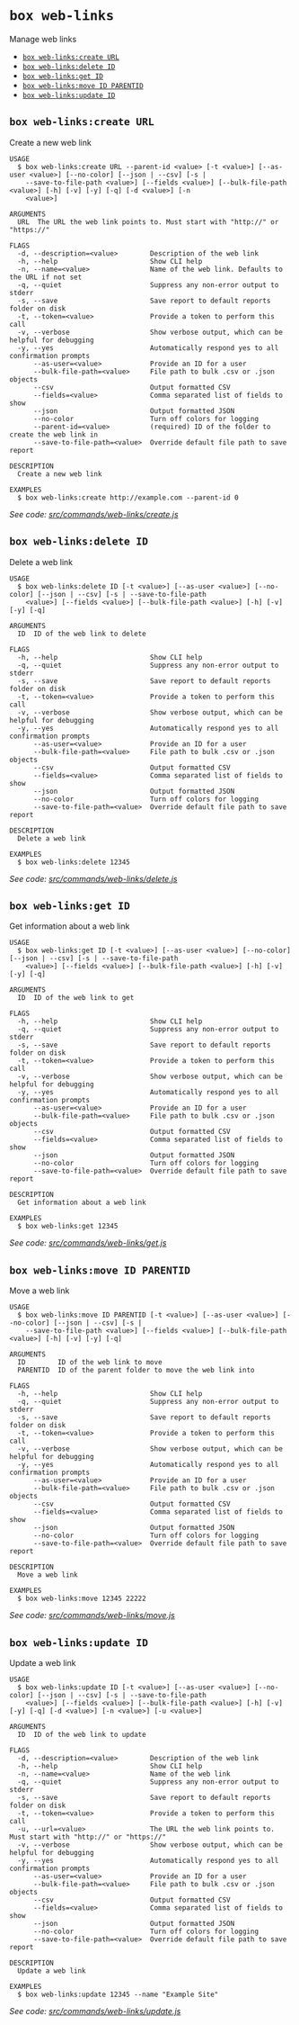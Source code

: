 `box web-links`
===============

Manage web links

* [`box web-links:create URL`](#box-web-linkscreate-url)
* [`box web-links:delete ID`](#box-web-linksdelete-id)
* [`box web-links:get ID`](#box-web-linksget-id)
* [`box web-links:move ID PARENTID`](#box-web-linksmove-id-parentid)
* [`box web-links:update ID`](#box-web-linksupdate-id)

## `box web-links:create URL`

Create a new web link

```
USAGE
  $ box web-links:create URL --parent-id <value> [-t <value>] [--as-user <value>] [--no-color] [--json | --csv] [-s |
    --save-to-file-path <value>] [--fields <value>] [--bulk-file-path <value>] [-h] [-v] [-y] [-q] [-d <value>] [-n
    <value>]

ARGUMENTS
  URL  The URL the web link points to. Must start with "http://" or "https://"

FLAGS
  -d, --description=<value>        Description of the web link
  -h, --help                       Show CLI help
  -n, --name=<value>               Name of the web link. Defaults to the URL if not set
  -q, --quiet                      Suppress any non-error output to stderr
  -s, --save                       Save report to default reports folder on disk
  -t, --token=<value>              Provide a token to perform this call
  -v, --verbose                    Show verbose output, which can be helpful for debugging
  -y, --yes                        Automatically respond yes to all confirmation prompts
      --as-user=<value>            Provide an ID for a user
      --bulk-file-path=<value>     File path to bulk .csv or .json objects
      --csv                        Output formatted CSV
      --fields=<value>             Comma separated list of fields to show
      --json                       Output formatted JSON
      --no-color                   Turn off colors for logging
      --parent-id=<value>          (required) ID of the folder to create the web link in
      --save-to-file-path=<value>  Override default file path to save report

DESCRIPTION
  Create a new web link

EXAMPLES
  $ box web-links:create http://example.com --parent-id 0
```

_See code: [src/commands/web-links/create.js](https://github.com/box/boxcli/blob/v4.3.0/src/commands/web-links/create.js)_

## `box web-links:delete ID`

Delete a web link

```
USAGE
  $ box web-links:delete ID [-t <value>] [--as-user <value>] [--no-color] [--json | --csv] [-s | --save-to-file-path
    <value>] [--fields <value>] [--bulk-file-path <value>] [-h] [-v] [-y] [-q]

ARGUMENTS
  ID  ID of the web link to delete

FLAGS
  -h, --help                       Show CLI help
  -q, --quiet                      Suppress any non-error output to stderr
  -s, --save                       Save report to default reports folder on disk
  -t, --token=<value>              Provide a token to perform this call
  -v, --verbose                    Show verbose output, which can be helpful for debugging
  -y, --yes                        Automatically respond yes to all confirmation prompts
      --as-user=<value>            Provide an ID for a user
      --bulk-file-path=<value>     File path to bulk .csv or .json objects
      --csv                        Output formatted CSV
      --fields=<value>             Comma separated list of fields to show
      --json                       Output formatted JSON
      --no-color                   Turn off colors for logging
      --save-to-file-path=<value>  Override default file path to save report

DESCRIPTION
  Delete a web link

EXAMPLES
  $ box web-links:delete 12345
```

_See code: [src/commands/web-links/delete.js](https://github.com/box/boxcli/blob/v4.3.0/src/commands/web-links/delete.js)_

## `box web-links:get ID`

Get information about a web link

```
USAGE
  $ box web-links:get ID [-t <value>] [--as-user <value>] [--no-color] [--json | --csv] [-s | --save-to-file-path
    <value>] [--fields <value>] [--bulk-file-path <value>] [-h] [-v] [-y] [-q]

ARGUMENTS
  ID  ID of the web link to get

FLAGS
  -h, --help                       Show CLI help
  -q, --quiet                      Suppress any non-error output to stderr
  -s, --save                       Save report to default reports folder on disk
  -t, --token=<value>              Provide a token to perform this call
  -v, --verbose                    Show verbose output, which can be helpful for debugging
  -y, --yes                        Automatically respond yes to all confirmation prompts
      --as-user=<value>            Provide an ID for a user
      --bulk-file-path=<value>     File path to bulk .csv or .json objects
      --csv                        Output formatted CSV
      --fields=<value>             Comma separated list of fields to show
      --json                       Output formatted JSON
      --no-color                   Turn off colors for logging
      --save-to-file-path=<value>  Override default file path to save report

DESCRIPTION
  Get information about a web link

EXAMPLES
  $ box web-links:get 12345
```

_See code: [src/commands/web-links/get.js](https://github.com/box/boxcli/blob/v4.3.0/src/commands/web-links/get.js)_

## `box web-links:move ID PARENTID`

Move a web link

```
USAGE
  $ box web-links:move ID PARENTID [-t <value>] [--as-user <value>] [--no-color] [--json | --csv] [-s |
    --save-to-file-path <value>] [--fields <value>] [--bulk-file-path <value>] [-h] [-v] [-y] [-q]

ARGUMENTS
  ID        ID of the web link to move
  PARENTID  ID of the parent folder to move the web link into

FLAGS
  -h, --help                       Show CLI help
  -q, --quiet                      Suppress any non-error output to stderr
  -s, --save                       Save report to default reports folder on disk
  -t, --token=<value>              Provide a token to perform this call
  -v, --verbose                    Show verbose output, which can be helpful for debugging
  -y, --yes                        Automatically respond yes to all confirmation prompts
      --as-user=<value>            Provide an ID for a user
      --bulk-file-path=<value>     File path to bulk .csv or .json objects
      --csv                        Output formatted CSV
      --fields=<value>             Comma separated list of fields to show
      --json                       Output formatted JSON
      --no-color                   Turn off colors for logging
      --save-to-file-path=<value>  Override default file path to save report

DESCRIPTION
  Move a web link

EXAMPLES
  $ box web-links:move 12345 22222
```

_See code: [src/commands/web-links/move.js](https://github.com/box/boxcli/blob/v4.3.0/src/commands/web-links/move.js)_

## `box web-links:update ID`

Update a web link

```
USAGE
  $ box web-links:update ID [-t <value>] [--as-user <value>] [--no-color] [--json | --csv] [-s | --save-to-file-path
    <value>] [--fields <value>] [--bulk-file-path <value>] [-h] [-v] [-y] [-q] [-d <value>] [-n <value>] [-u <value>]

ARGUMENTS
  ID  ID of the web link to update

FLAGS
  -d, --description=<value>        Description of the web link
  -h, --help                       Show CLI help
  -n, --name=<value>               Name of the web link
  -q, --quiet                      Suppress any non-error output to stderr
  -s, --save                       Save report to default reports folder on disk
  -t, --token=<value>              Provide a token to perform this call
  -u, --url=<value>                The URL the web link points to. Must start with "http://" or "https://"
  -v, --verbose                    Show verbose output, which can be helpful for debugging
  -y, --yes                        Automatically respond yes to all confirmation prompts
      --as-user=<value>            Provide an ID for a user
      --bulk-file-path=<value>     File path to bulk .csv or .json objects
      --csv                        Output formatted CSV
      --fields=<value>             Comma separated list of fields to show
      --json                       Output formatted JSON
      --no-color                   Turn off colors for logging
      --save-to-file-path=<value>  Override default file path to save report

DESCRIPTION
  Update a web link

EXAMPLES
  $ box web-links:update 12345 --name "Example Site"
```

_See code: [src/commands/web-links/update.js](https://github.com/box/boxcli/blob/v4.3.0/src/commands/web-links/update.js)_
